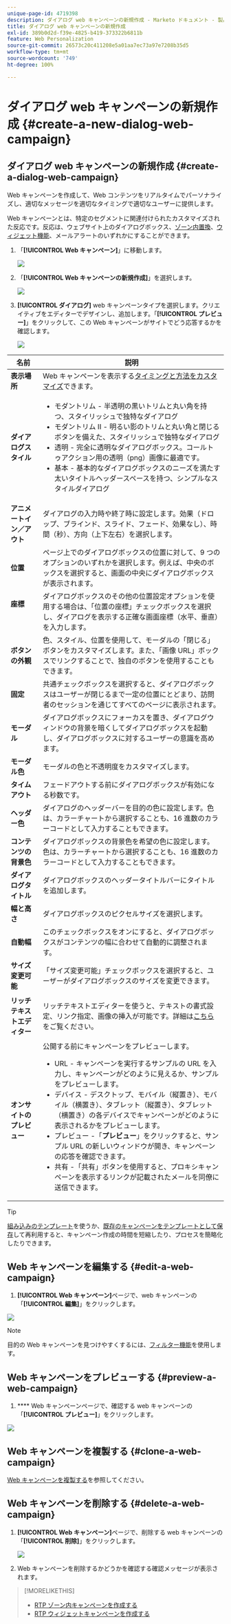 ```yaml
---
unique-page-id: 4719398
description: ダイアログ web キャンペーンの新規作成 - Marketo ドキュメント - 製品ドキュメント
title: ダイアログ web キャンペーンの新規作成
exl-id: 389b0d2d-f39e-4825-b419-373322b6811b
feature: Web Personalization
source-git-commit: 26573c20c411208e5a01aa7ec73a97e7208b35d5
workflow-type: tm+mt
source-wordcount: '749'
ht-degree: 100%

---
```


# ダイアログ web キャンペーンの新規作成 {#create-a-new-dialog-web-campaign}

## ダイアログ web キャンペーンの新規作成 {#create-a-dialog-web-campaign}

Web キャンペーンを作成して、Web コンテンツをリアルタイムでパーソナライズし、適切なメッセージを適切なタイミングで適切なユーザーに提供します。

Web キャンペーンとは、特定のセグメントに関連付けられたカスタマイズされた反応です。反応は、ウェブサイト上のダイアログボックス、[ゾーン内置換](/help/marketo/product-docs/web-personalization/working-with-web-campaigns/create-a-new-in-zone-web-campaign.md)、[ウィジェット機能](/help/marketo/product-docs/web-personalization/working-with-web-campaigns/create-a-new-widget-web-campaign.md)、メールアラートのいずれかにすることができます。

1. 「**[!UICONTROL Web キャンペーン]**」に移動します。

   ![](assets/image2016-8-18-15-3a48-3a45.png)

1. 「**[!UICONTROL Web キャンペーンの新規作成]**」を選択します。

   ![](assets/image2016-11-4-10-3a58-3a32.png)

1. **[!UICONTROL ダイアログ]** web キャンペーンタイプを選択します。クリエイティブをエディターでデザインし、追加します。「**[!UICONTROL プレビュー]**」をクリックして、この Web キャンペーンがサイトでどう応答するかを確認します。

   ![](assets/new-3.png)

<table>
 <thead>
  <tr>
   <th colspan="1" rowspan="1">名前</th>
   <th colspan="1" rowspan="1">説明</th>
  </tr>
 </thead>
 <tbody>
  <tr>
   <td colspan="1"><strong>表示場所</strong></td>
   <td colspan="1">Web キャンペーンを表示する<a href="/help/marketo/product-docs/web-personalization/working-with-web-campaigns/set-how-your-web-campaign-displays.md" rel="nofollow">タイミングと方法をカスタマイズ</a>できます。</td>
  </tr>
  <tr>
   <td colspan="1" rowspan="1"><strong>ダイアログスタイル</strong></td>
   <td colspan="1" rowspan="1">
    <ul>
     <li>モダントリム - 半透明の黒いトリムと丸い角を持つ、スタイリッシュで独特なダイアログ</li>
     <li>モダントリム II - 明るい影のトリムと丸い角と閉じるボタンを備えた、スタイリッシュで独特なダイアログ</li>
     <li>透明 - 完全に透明なダイアログボックス。コールトゥアクション用の透明（png）画像に最適です。 </li>
     <li>基本 - 基本的なダイアログボックスのニーズを満たす太いタイトルヘッダースペースを持つ、シンプルなスタイルダイアログ</li>
    </ul></td>
  </tr>
  <tr>
   <td colspan="1"><strong>アニメートイン／アウト</strong></td>
   <td colspan="1">ダイアログの入力時や終了時に設定します。効果（ドロップ、ブラインド、スライド、フェード、効果なし）、時間（秒）、方向（上下左右）を選択します。</td>
  </tr>
  <tr>
   <td colspan="1" rowspan="1"><p><strong>位置</strong></p></td>
   <td colspan="1" rowspan="1">ページ上でのダイアログボックスの位置に対して、9 つのオプションのいずれかを選択します。例えば、中央のボックスを選択すると、画面の中央にダイアログボックスが表示されます。</td>
  </tr>
  <tr>
   <td colspan="1" rowspan="1"><p><strong>座標</strong></p><p><br></p></td>
   <td colspan="1" rowspan="1">ダイアログボックスのその他の位置設定オプションを使用する場合は、「位置の座標」チェックボックスを選択し、ダイアログを表示する正確な画面座標（水平、垂直）を入力します。</td>
  </tr>
  <tr>
   <td colspan="1"><strong>ボタンの外観</strong></td>
   <td colspan="1">色、スタイル、位置を使用して、モーダルの「閉じる」ボタンをカスタマイズします。また、「画像 URL」ボックスでリンクすることで、独自のボタンを使用することもできます。</td>
  </tr>
  <tr>
   <td colspan="1"><strong>固定</strong></td>
   <td colspan="1">共通チェックボックスを選択すると、ダイアログボックスはユーザーが閉じるまで一定の位置にとどまり、訪問者のセッションを通じてすべてのページに表示されます。</td>
  </tr>
  <tr>
   <td colspan="1"><strong>モーダル</strong></td>
   <td colspan="1">ダイアログボックスにフォーカスを置き、ダイアログウィンドウの背景を暗くしてダイアログボックスを起動し、ダイアログボックスに対するユーザーの意識を高めます。</td>
  </tr>
  <tr>
   <td colspan="1"><strong>モーダル色</strong></td>
   <td colspan="1">モーダルの色と不透明度をカスタマイズします。</td>
  </tr>
  <tr>
   <td colspan="1"><strong>タイムアウト </strong></td>
   <td colspan="1">フェードアウトする前にダイアログボックスが有効になる秒数です。</td>
  </tr>
  <tr>
   <td colspan="1"><strong>ヘッダー色</strong></td>
   <td colspan="1">ダイアログのヘッダーバーを目的の色に設定します。色は、カラーチャートから選択することも、16 進数のカラーコードとして入力することもできます。 </td>
  </tr>
  <tr>
   <td colspan="1"><strong>コンテンツの背景色 </strong></td>
   <td colspan="1">ダイアログボックスの背景色を希望の色に設定します。色は、カラーチャートから選択することも、16 進数のカラーコードとして入力することもできます。 </td>
  </tr>
  <tr>
   <td colspan="1"><strong>ダイアログタイトル</strong></td>
   <td colspan="1">ダイアログボックスのヘッダータイトルバーにタイトルを追加します。</td>
  </tr>
  <tr>
   <td colspan="1"><strong>幅と高さ</strong></td>
   <td colspan="1">ダイアログボックスのピクセルサイズを選択します。</td>
  </tr>
  <tr>
   <td colspan="1"><strong>自動幅</strong></td>
   <td colspan="1">このチェックボックスをオンにすると、ダイアログボックスがコンテンツの幅に合わせて自動的に調整されます。</td>
  </tr>
  <tr>
   <td colspan="1"><strong>サイズ変更可能 </strong></td>
   <td colspan="1">「サイズ変更可能」チェックボックスを選択すると、ユーザーがダイアログボックスのサイズを変更できます。</td>
  </tr>
  <tr>
   <td colspan="1"><strong>リッチテキストエディター</strong></td>
   <td colspan="1"><p>リッチテキストエディターを使うと、テキストの書式設定、リンク指定、画像の挿入が可能です。詳細は<a href="/help/marketo/product-docs/web-personalization/working-with-web-campaigns/using-the-web-personalization-rich-text-editor.md">こちら</a>をご覧ください。</p></td>
  </tr>
  <tr>
   <td colspan="1"><strong>オンサイトのプレビュー</strong></td>
   <td colspan="1">公開する前にキャンペーンをプレビューします。<br>
    <ul>
     <li>URL - キャンペーンを実行するサンプルの URL を入力し、キャンペーンがどのように見えるか、サンプルをプレビューします。</li>
     <li>デバイス - デスクトップ、モバイル（縦置き）、モバイル（横置き）、タブレット（縦置き）、タブレット（横置き）の各デバイスでキャンペーンがどのように表示されるかをプレビューします。<br></li>
     <li>プレビュー -「<strong>プレビュー</strong>」をクリックすると、サンプル URL の新しいウィンドウが開き、キャンペーンの応答を確認できます。 </li>
     <li>共有 -「共有」ボタンを使用すると、プロキシキャンペーンを表示するリンクが記載されたメールを同僚に送信できます。</li>
    </ul></td>
  </tr>
 </tbody>
</table>

>[!TIP]
>
>[組み込みのテンプレート](/help/marketo/product-docs/web-personalization/using-templates/using-templates-to-create-web-campaigns.md)を使うか、[既存のキャンペーンをテンプレートとして保存](/help/marketo/product-docs/web-personalization/using-templates/using-templates-to-create-web-campaigns.md)して再利用すると、キャンペーン作成の時間を短縮したり、プロセスを簡略化したりできます。

## Web キャンペーンを編集する {#edit-a-web-campaign}

1. **[!UICONTROL Web キャンペーン]**&#x200B;ページで、web キャンペーンの「**[!UICONTROL 編集]**」をクリックします。

![](assets/image2016-11-4-11-3a6-3a19.png)

>[!NOTE]
>
>目的の Web キャンペーンを見つけやすくするには、[フィルター機能](/help/marketo/product-docs/web-personalization/working-with-web-campaigns/filter-web-campaigns.md)を使用します。

## Web キャンペーンをプレビューする {#preview-a-web-campaign}

1. **** Web キャンペーンページで、確認する web キャンペーンの「**[!UICONTROL プレビュー]**」をクリックします。

![](assets/image2016-11-4-11-3a8-3a58.png)

## Web キャンペーンを複製する {#clone-a-web-campaign}

[Web キャンペーンを複製する](/help/marketo/product-docs/web-personalization/working-with-web-campaigns/clone-a-web-campaign.md)を参照してください。

## Web キャンペーンを削除する {#delete-a-web-campaign}

1. **[!UICONTROL Web キャンペーン]**&#x200B;ページで、削除する web キャンペーンの「**[!UICONTROL 削除]**」をクリックします。

   ![](assets/web-campaigns-1-delete-hand.png)

1. Web キャンペーンを削除するかどうかを確認する確認メッセージが表示されます。

>[!MORELIKETHIS]
>
>* [RTP ゾーン内キャンペーンを作成する](/help/marketo/product-docs/web-personalization/working-with-web-campaigns/create-a-new-in-zone-web-campaign.md)
>* [RTP ウィジェットキャンペーンを作成する](/help/marketo/product-docs/web-personalization/working-with-web-campaigns/create-a-new-widget-web-campaign.md)

